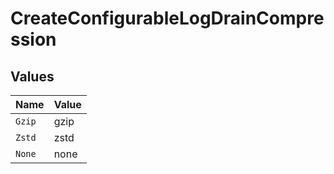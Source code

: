 # CreateConfigurableLogDrainCompression


## Values

| Name   | Value  |
| ------ | ------ |
| `Gzip` | gzip   |
| `Zstd` | zstd   |
| `None` | none   |